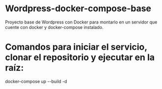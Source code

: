 # Wordpress-docker-compose-base
Proyecto base de Wordpress con Docker para montarlo en un servidor que cuente con docker y docker-compose instalado.

# Comandos para iniciar el servicio, clonar el repositorio y ejecutar en la raíz:

docker-compose up --build -d
